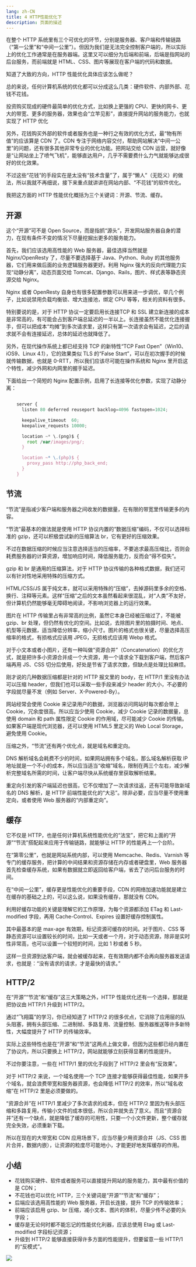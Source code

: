```yaml
---
lang: zh-CN
title: 4 HTTP性能优化下
description: 页面的描述
---
```




在整个 HTTP 系统里有三个可优化的环节，分别是服务器、客户端和传输链路（“第一公里”和“中间一公里”）。但因为我们是无法完全控制客户端的，所以实际上的优化工作通常是在服务器端。这里又可以细分为后端和前端，后端是指网站的后台服务，而前端就是 HTML、CSS、图片等展现在客户端的代码和数据。

知道了大致的方向，HTTP 性能优化具体应该怎么做呢？

总的来说，任何计算机系统的优化都可以分成这么几类：硬件软件、内部外部、花钱不花钱。

投资购买现成的硬件最简单的优化方式，比如换上更强的 CPU、更快的网卡、更大的带宽、更多的服务器，效果也会“立竿见影”，直接提升网站的服务能力，也就实现了 HTTP 优化

另外，花钱购买外部的软件或者服务也是一种行之有效的优化方式，最“物有所值”的应该算是 CDN 了。CDN 专注于网络内容交付，帮助网站解决“中间一公里”的问题，还有很多其他非常专业的优化功能。把网站交给 CDN 运营，就好像是“让网站坐上了喷气飞机”，能够直达用户，几乎不需要费什么力气就能够达成很好的优化效果。

不过这些“花钱”的手段实在是太没有“技术含量”了，属于“懒人”（无贬义）的做法，所以我就不再细说，接下来重点就讲讲在网站内部、“不花钱”的软件优化。

我把这方面的 HTTP 性能优化概括为三个关键词：开源、节流、缓存。

##  开源

这个“开源”可不是 Open Source，而是指抓“源头”，开发网站服务器自身的潜力，在现有条件不变的情况下尽量挖掘出更多的服务能力。

首先，我们应该选用高性能的 Web 服务器，最佳选择当然就是 Nginx/OpenResty 了，尽量不要选择基于 Java、Python、Ruby 的其他服务器，它们用来做后面的业务逻辑服务器更好。利用 Nginx 强大的反向代理能力实现“动静分离”，动态页面交给 Tomcat、Django、Rails，图片、样式表等静态资源交给 Nginx。

Nginx 或者 OpenResty 自身也有很多配置参数可以用来进一步调优，举几个例子，比如说禁用负载均衡锁、增大连接池，绑定 CPU 等等，相关的资料有很多。

特别要说的是，对于 HTTP 协议一定要启用长连接TCP 和 SSL 建立新连接的成本是非常高的，有可能会占到客户端总延迟的一半以上。长连接虽然不能优化连接握手，但可以把成本“均摊”到多次请求里，这样只有第一次请求会有延迟，之后的请求就不会有连接延迟，总体的延迟也就降低了。

另外，在现代操作系统上都已经支持 TCP 的新特性“TCP Fast Open”（Win10、iOS9、Linux 4.1），它的效果类似 TLS 的“False Start”，可以在初次握手的时候就传输数据，也就是 0-RTT，所以我们应该尽可能在操作系统和 Nginx 里开启这个特性，减少外网和内网里的握手延迟。

下面给出一个简短的 Nginx 配置示例，启用了长连接等优化参数，实现了动静分离：

```jsx

    server {
      listen 80 deferred reuseport backlog=4096 fastopen=1024; 

      keepalive_timeout  60;
      keepalive_requests 10000;

      location ~* \.(png)$ {
        root /var/images/png/;
      }

      location ~* \.(php)$ {
        proxy_pass http://php_back_end;
      }
    }
```

##  节流

“节流”是指减少客户端和服务器之间收发的数据量，在有限的带宽里传输更多的内容。

“节流”最基本的做法就是使用 HTTP 协议内置的“数据压缩”编码，不仅可以选择标准的 gzip，还可以积极尝试新的压缩算法 br，它有更好的压缩效果。

不过在数据压缩的时候应当注意选择适当的压缩率，不要追求最高压缩比，否则会耗费服务器的计算资源，增加响应时间，降低服务能力，反而会“得不偿失”。

gzip 和 br 是通用的压缩算法，对于 HTTP 协议传输的各种格式数据，我们还可以有针对性地采用特殊的压缩方式。

HTML/CSS/JS 属于纯文本，就可以采用特殊的“压缩”，去掉源码里多余的空格、换行、注释等元素。这样“压缩”之后的文本虽然看起来很混乱，对“人类”不友好，但计算机仍然能够毫无障碍地阅读，不影响浏览器上的运行效果。

图片在 HTTP 传输里占有非常高的比例，虽然它本身已经被压缩过了，不能被 gzip、br 处理，但仍然有优化的空间。比如说，去除图片里的拍摄时间、地点、机型等元数据，适当降低分辨率，缩小尺寸。图片的格式也很关键，尽量选择高压缩率的格式，有损格式应该用 JPEG，无损格式应该用 Webp 格式。

对于小文本或者小图片，还有一种叫做“资源合并”（Concatenation）的优化方式，就是把许多小资源合并成一个大资源，用一个请求全下载到客户端，然后客户端再用 JS、CSS 切分后使用，好处是节省了请求次数，但缺点是处理比较麻烦。

刚才说的几种数据压缩都是针对的 HTTP 报文里的 body，在 HTTP/1 里没有办法可以压缩 header，但我们也可以采取一些手段来减少 header 的大小，不必要的字段就尽量不发（例如 Server、X-Powered-By）。

网站经常会使用 Cookie 来记录用户的数据，浏览器访问网站时每次都会带上 Cookie，冗余度很高。所以应当少使用 Cookie，减少 Cookie 记录的数据量，总使用 domain 和 path 属性限定 Cookie 的作用域，尽可能减少 Cookie 的传输。如果客户端是现代浏览器，还可以使用 HTML5 里定义的 Web Local Storage，避免使用 Cookie。

压缩之外，“节流”还有两个优化点，就是域名和重定向。

DNS 解析域名会耗费不少的时间，如果网站拥有多个域名，那么域名解析获取 IP 地址就是一个不小的成本，所以应当适当“收缩”域名，限制在两三个左右，减少解析完整域名所需的时间，让客户端尽快从系统缓存里获取解析结果。

重定向引发的客户端延迟也很高，它不仅增加了一次请求往返，还有可能导致新域名的 DNS 解析，是 HTTP 前端性能优化的“大忌”。除非必要，应当尽量不使用重定向，或者使用 Web 服务器的“内部重定向”。

##  缓存

它不仅是 HTTP，也是任何计算机系统性能优化的“法宝”，把它和上面的“开源”“节流”搭配起来应用于传输链路，就能够让 HTTP 的性能再上一个台阶。

在“第零公里”，也就是网站系统内部，可以使用 Memcache、Redis、Varnish 等专门的缓存服务，把计算的中间结果和资源存储在内存或者硬盘里，Web 服务器首先检查缓存系统，如果有数据就立即返回给客户端，省去了访问后台服务的时间。

在“中间一公里”，缓存更是性能优化的重要手段，CDN 的网络加速功能就是建立在缓存的基础之上的，可以这么说，如果没有缓存，那就没有 CDN。

利用好缓存功能的关键是理解它的工作原理，为每个资源都添加 ETag 和 Last-modified 字段，再用 Cache-Control、Expires 设置好缓存控制属性。

其中最基本的是 max-age 有效期，标记资源可缓存的时间。对于图片、CSS 等静态资源可以设置较长的时间，比如一天或者一个月，对于动态资源，除非是实时性非常高，也可以设置一个较短的时间，比如 1 秒或者 5 秒。

这样一旦资源到达客户端，就会被缓存起来，在有效期内都不会再向服务器发送请求，也就是：“没有请求的请求，才是最快的请求。”

##  HTTP/2

在“开源”“节流”和“缓存”这三大策略之外，HTTP 性能优化还有一个选择，那就是把协议由 HTTP/1 升级到 HTTP/2。

通过“飞翔篇”的学习，你已经知道了 HTTP/2 的很多优点，它消除了应用层的队头阻塞，拥有头部压缩、二进制帧、多路复用、流量控制、服务器推送等许多新特性，大幅度提升了 HTTP 的传输效率。

实际上这些特性也是在“开源”和“节流”这两点上做文章，但因为这些都已经内置在了协议内，所以只要换上 HTTP/2，网站就能够立刻获得显著的性能提升。

不过你要注意，一些在 HTTP/1 里的优化手段到了 HTTP/2 里会有“反效果”。

对于 HTTP/2 来说，一个域名使用一个 TCP 连接才能够获得最佳性能，如果开多个域名，就会浪费带宽和服务器资源，也会降低 HTTP/2 的效率，所以“域名收缩”在 HTTP/2 里是必须要做的。

“资源合并”在 HTTP/1 里减少了多次请求的成本，但在 HTTP/2 里因为有头部压缩和多路复用，传输小文件的成本很低，所以合并就失去了意义。而且“资源合并”还有一个缺点，就是降低了缓存的可用性，只要一个小文件更新，整个缓存就完全失效，必须重新下载。

所以在现在的大带宽和 CDN 应用场景下，应当尽量少用资源合并（JS、CSS 图片合并，数据内嵌），让资源的粒度尽可能地小，才能更好地发挥缓存的作用。

##  小结

*   花钱购买硬件、软件或者服务可以直接提升网站的服务能力，其中最有价值的是 CDN；
*   不花钱也可以优化 HTTP，三个关键词是“开源”“节流”和“缓存”；
*   后端应该选用高性能的 Web 服务器，开启长连接，提升 TCP 的传输效率；
*   前端应该启用 gzip、br 压缩，减小文本、图片的体积，尽量少传不必要的头字段；
*   缓存是无论何时都不能忘记的性能优化利器，应该总使用 Etag 或 Last-modified 字段标记资源；
*   升级到 HTTP/2 能够直接获得许多方面的性能提升，但要留意一些 HTTP/1 的“反模式”。

![](https://s.poetries.work/gitee/2019/12/88.png)
